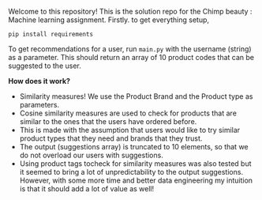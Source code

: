 Welcome to this repository! This is the solution repo for the Chimp beauty :  Machine learning assignment. Firstly. to get everything setup, 
 
```
pip install requirements
```

To get recommendations for a user, run ```main.py``` with the username (string) as a parameter. 
This should return an array of 10 product codes that can be suggested to the user. 

**How does it work?**

<ul>
    <li> Similarity measures! We use the Product Brand and the Product type as parameters.
    <li> Cosine similarity measures are used to check for products that are similar to the ones that the users have ordered before.
    <li> This is made with the assumption that users would like to try similar product types that they need and brands that they trust.
    <li> The output (suggestions array) is truncated to 10 elements, so that we do not overload our users with suggestions.
    <li> Using product tags tocheck for similarity measures was also tested but it seemed to bring a lot of unpredictability to the output suggestions. However, with some more time and better data engineering my intuition is that it should add a lot of value as well!
</ul>
